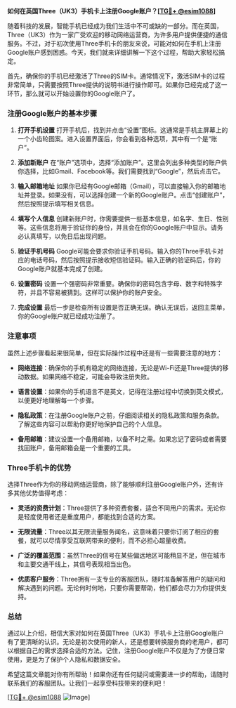 **如何在英国Three（UK3）手机卡上注册Google账户？[[TG💪+ @esim1088](https://t.me/s/esim1088)]**

随着科技的发展，智能手机已经成为我们生活中不可或缺的一部分。而在英国，Three（UK3）作为一家广受欢迎的移动网络运营商，为许多用户提供便捷的通信服务。不过，对于初次使用Three手机卡的朋友来说，可能对如何在手机上注册Google账户感到困惑。今天，我们就来详细讲解一下这个过程，帮助大家轻松搞定。

首先，确保你的手机已经激活了Three的SIM卡。通常情况下，激活SIM卡的过程非常简单，只需要按照Three提供的说明书进行操作即可。如果你已经完成了这一环节，那么就可以开始设置你的Google账户了。

### 注册Google账户的基本步骤

1. **打开手机设置**
   打开手机后，找到并点击“设置”图标。这通常是手机主屏幕上的一个小齿轮图案。进入设置界面后，你会看到各种选项，其中有一个是“账户”。

2. **添加新账户**
   在“账户”选项中，选择“添加账户”。这里会列出多种类型的账户供你选择，比如Gmail、Facebook等。我们需要找到“Google”，然后点击它。

3. **输入邮箱地址**
   如果你已经有Google邮箱（Gmail），可以直接输入你的邮箱地址并登录。如果没有，可以选择创建一个新的Google账户。点击“创建账户”，然后按照提示填写相关信息。

4. **填写个人信息**
   创建新账户时，你需要提供一些基本信息，如名字、生日、性别等。这些信息将用于验证你的身份，并且会在你的Google账户中显示。请务必认真填写，以免日后出现问题。

5. **验证手机号码**
   Google可能会要求你验证手机号码。输入你的Three手机卡对应的电话号码，然后按照提示接收短信验证码。输入正确的验证码后，你的Google账户就基本完成了创建。

6. **设置密码**
   设置一个强密码非常重要。确保你的密码包含字母、数字和特殊字符，并且不容易被猜到。这样可以保护你的账户安全。

7. **完成设置**
   最后一步是检查所有设置是否正确无误。确认无误后，返回主菜单，你的Google账户就已经成功注册了。

### 注意事项

虽然上述步骤看起来很简单，但在实际操作过程中还是有一些需要注意的地方：

- **网络连接**：确保你的手机有稳定的网络连接，无论是Wi-Fi还是Three提供的移动数据。如果网络不稳定，可能会导致注册失败。
  
- **语言设置**：如果你的手机语言不是英文，记得在注册过程中切换到英文模式，以便更好地理解每一个步骤。

- **隐私政策**：在注册Google账户之前，仔细阅读相关的隐私政策和服务条款。了解这些内容可以帮助你更好地保护自己的个人信息。

- **备用邮箱**：建议设置一个备用邮箱，以备不时之需。如果忘记了密码或者需要找回账户，备用邮箱会是一个重要的工具。

### Three手机卡的优势

选择Three作为你的移动网络运营商，除了能够顺利注册Google账户外，还有许多其他优势值得考虑：

- **灵活的资费计划**：Three提供了多种资费套餐，适合不同用户的需求。无论你是轻度使用者还是重度用户，都能找到合适的方案。

- **无限流量**：Three以其无限流量服务闻名，这意味着只要你订阅了相应的套餐，就可以尽情享受互联网带来的便利，而不必担心超量收费。

- **广泛的覆盖范围**：虽然Three的信号在某些偏远地区可能稍显不足，但在城市和主要交通干线上，其信号表现相当出色。

- **优质客户服务**：Three拥有一支专业的客服团队，随时准备解答用户的疑问和解决遇到的问题。无论何时何地，只要你需要帮助，他们都会尽力为你提供支持。

### 总结

通过以上介绍，相信大家对如何在英国Three（UK3）手机卡上注册Google账户有了更清晰的认识。无论是初次使用的新人，还是想要转换服务商的老用户，都可以根据自己的需求选择合适的方法。记住，注册Google账户不仅是为了方便日常使用，更是为了保护个人隐私和数据安全。

希望这篇文章能对你有所帮助！如果你还有任何疑问或需要进一步的帮助，请随时联系我们的客服团队。让我们一起享受科技带来的便利吧！

[[TG💪+ @esim1088](https://t.me/s/esim1088) ![Image](https://i.postimg.cc/4NQfJmqS/Snipaste-2025-05-13-00-14-12.png)]